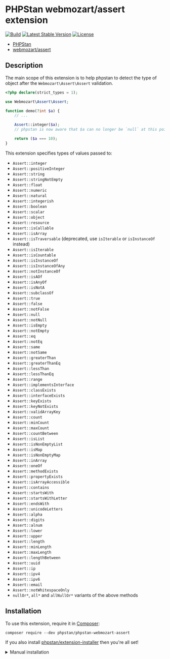 # PHPStan webmozart/assert extension

[![Build](https://github.com/phpstan/phpstan-webmozart-assert/workflows/Build/badge.svg)](https://github.com/phpstan/phpstan-webmozart-assert/actions)
[![Latest Stable Version](https://poser.pugx.org/phpstan/phpstan-webmozart-assert/v/stable)](https://packagist.org/packages/phpstan/phpstan-webmozart-assert)
[![License](https://poser.pugx.org/phpstan/phpstan-webmozart-assert/license)](https://packagist.org/packages/phpstan/phpstan-webmozart-assert)

* [PHPStan](https://phpstan.org/)
* [webmozart/assert](https://github.com/webmozart/assert)

## Description

The main scope of this extension is to help phpstan to detect the type of object after the `Webmozart\Assert\Assert` validation.

```php
<?php declare(strict_types = 1);

use Webmozart\Assert\Assert;

function demo(?int $a) {
	// ...

	Assert::integer($a);
	// phpstan is now aware that $a can no longer be `null` at this point

	return ($a === 10);
}
```

This extension specifies types of values passed to:

* `Assert::integer`
* `Assert::positiveInteger`
* `Assert::string`
* `Assert::stringNotEmpty`
* `Assert::float`
* `Assert::numeric`
* `Assert::natural`
* `Assert::integerish`
* `Assert::boolean`
* `Assert::scalar`
* `Assert::object`
* `Assert::resource`
* `Assert::isCallable`
* `Assert::isArray`
* `Assert::isTraversable` (deprecated, use `isIterable` or `isInstanceOf` instead)
* `Assert::isIterable`
* `Assert::isCountable`
* `Assert::isInstanceOf`
* `Assert::isInstanceOfAny`
* `Assert::notInstanceOf`
* `Assert::isAOf`
* `Assert::isAnyOf`
* `Assert::isNotA`
* `Assert::subclassOf`
* `Assert::true`
* `Assert::false`
* `Assert::notFalse`
* `Assert::null`
* `Assert::notNull`
* `Assert::isEmpty`
* `Assert::notEmpty`
* `Assert::eq`
* `Assert::notEq`
* `Assert::same`
* `Assert::notSame`
* `Assert::greaterThan`
* `Assert::greaterThanEq`
* `Assert::lessThan`
* `Assert::lessThanEq`
* `Assert::range`
* `Assert::implementsInterface`
* `Assert::classExists`
* `Assert::interfaceExists`
* `Assert::keyExists`
* `Assert::keyNotExists`
* `Assert::validArrayKey`
* `Assert::count`
* `Assert::minCount`
* `Assert::maxCount`
* `Assert::countBetween`
* `Assert::isList`
* `Assert::isNonEmptyList`
* `Assert::isMap`
* `Assert::isNonEmptyMap`
* `Assert::inArray`
* `Assert::oneOf`
* `Assert::methodExists`
* `Assert::propertyExists`
* `Assert::isArrayAccessible`
* `Assert::contains`
* `Assert::startsWith`
* `Assert::startsWithLetter`
* `Assert::endsWith`
* `Assert::unicodeLetters`
* `Assert::alpha`
* `Assert::digits`
* `Assert::alnum`
* `Assert::lower`
* `Assert::upper`
* `Assert::length`
* `Assert::minLength`
* `Assert::maxLength`
* `Assert::lengthBetween`
* `Assert::uuid`
* `Assert::ip`
* `Assert::ipv4`
* `Assert::ipv6`
* `Assert::email`
* `Assert::notWhitespaceOnly`
* `nullOr*`, `all*` and `allNullOr*` variants of the above methods


## Installation

To use this extension, require it in [Composer](https://getcomposer.org/):

```
composer require --dev phpstan/phpstan-webmozart-assert
```

If you also install [phpstan/extension-installer](https://github.com/phpstan/extension-installer) then you're all set!

<details>
  <summary>Manual installation</summary>

If you don't want to use `phpstan/extension-installer`, include extension.neon in your project's PHPStan config:

```
includes:
    - vendor/phpstan/phpstan-webmozart-assert/extension.neon
```
</details>
